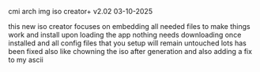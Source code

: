cmi arch img iso creator+ v2.02 03-10-2025

this new iso creator focuses on embedding all needed files to make things work and install upon loading the app 
nothing needs downloading once installed and all config files that you setup will remain untouched
lots has been fixed also like chowning the iso after generation and also adding a fix to my ascii
